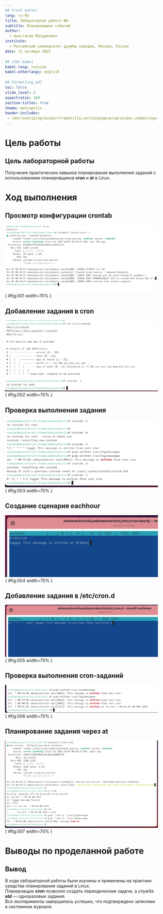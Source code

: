 ```yaml
---
## Front matter
lang: ru-RU
title: Лабораторная работа №8
subtitle: Планировщики событий
author:
  - Анастасия Мазуркевич
institute:
  - Российский университет дружбы народов, Москва, Россия
date: 13 октября 2025

## i18n babel
babel-lang: russian
babel-otherlangs: english

## Formatting pdf
toc: false
slide_level: 2
aspectratio: 169
section-titles: true
theme: metropolis
header-includes:
 - \metroset{progressbar=frametitle,sectionpage=progressbar,numbering=fraction}
---
```


# Цель работы

## Цель лабораторной работы

Получение практических навыков планирования выполнения заданий с использованием планировщиков **cron** и **at** в Linux.

# Ход выполнения

## Просмотр конфигурации crontab

![Просмотр содержимого /etc/crontab](image/01.png){ #fig:001 width=70% }

## Добавление задания в cron

![Создание и проверка задания в crontab](image/02.png){ #fig:002 width=70% }

## Проверка выполнения задания

![Появление записей cron в журнале](image/03.png){ #fig:003 width=70% }

## Создание сценария eachhour

![Сценарий eachhour в каталоге /etc/cron.hourly](image/04.png){ #fig:004 width=70% }

## Добавление задания в /etc/cron.d

![Создание файла расписания в /etc/cron.d](image/05.png){ #fig:005 width=70% }

## Проверка выполнения cron-заданий

![Проверка выполнения заданий cron](image/06.png){ #fig:006 width=70% }

## Планирование задания через at

![Проверка состояния службы atd](image/07.png){ #fig:007 width=70% }

# Выводы по проделанной работе

## Вывод

В ходе лабораторной работы были изучены и применены на практике средства планирования заданий в Linux.  
Планировщик **cron** позволил создать периодические задачи, а служба **atd** — одноразовые задания.  
Все эксперименты завершились успешно, что подтверждено записями в системном журнале.
